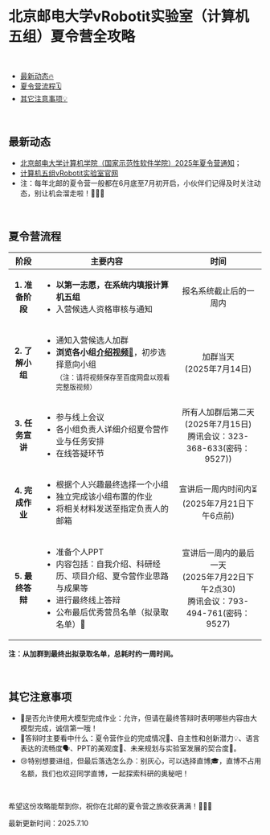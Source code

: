 # 北京邮电大学vRobotit实验室（计算机五组）夏令营全攻略

</br>

- [最新动态🔥](#最新动态)
- [夏令营流程🗓️](#夏令营流程)
- [其它注意事项💡](#其它注意事项)

</br>

## 最新动态
- [北京邮电大学计算机学院（国家示范性软件学院）2025年夏令营通知](https://yzb.bupt.edu.cn/info/1003/1229.htm)；
- [计算机五组vRobotit实验室官网](http://www.mrobotit.cn/)
- 注：每年北邮的夏令营一般都在6月底至7月初开启，小伙伴们记得及时关注动态，别让机会溜走啦！🏃‍♂️💨

</br>

## 夏令营流程

<table>
  <thead>
    <tr>
      <th style="text-align:center;">阶段</th>
      <th style="text-align:center;">主要内容</th>
      <th style="text-align:center;">时间</th>
    </tr>
  </thead>
  <tbody>
    <tr>
      <td style="text-align:center;"><strong>1. 准备阶段</strong></td>
      <td><ul><li><strong>以第一志愿，在系统内填报计算机五组</strong></li><li>入营候选人资格审核与通知</li></ul></td>
      <td style="text-align:center;">报名系统截止后的一周内</td>
    </tr>
    <tr>
      <td style="text-align:center;"><strong>2. 了解小组</strong></td>
      <td><ul><li>通知入营候选人加群</li><li><strong>浏览各小组<a href="https://pan.baidu.com/s/17brQZsxkizcqch2dcyIboQ?pwd=qw7e">介绍视频🎥</a></strong>，初步选择意向小组<br><sub>（注：请将视频保存至百度网盘以观看完整版视频）</sub></li></ul></td>
      <td style="text-align:center;">加群当天</br>(2025年7月14日)</td>
    </tr>
    <tr>
      <td style="text-align:center;"><strong>3. 任务宣讲</strong></td>
      <td><ul><li>参与线上会议</li><li>各小组负责人详细介绍夏令营作业与任务安排</li><li>在线答疑环节</li></ul></td>
      <td style="text-align:center;">所有人加群后第二天</br>(2025年7月15日)</br>腾讯会议：323-368-633(密码：9527))</td>
    </tr>
    <tr>
      <td style="text-align:center;"><strong>4. 完成作业</strong></td>
      <td><ul><li>根据个人兴趣最终选择一个小组</li><li>独立完成该小组布置的作业</li><li>将相关材料发送至指定负责人的邮箱</li></ul></td>
      <td style="text-align:center;">宣讲后一周内时间内⏳</br>(2025年7月21日下午6点前)</td>
    </tr>
    <tr>
      <td style="text-align:center;"><strong>5. 最终答辩</strong></td>
      <td><ul><li>准备个人PPT</li><li>内容包括：自我介绍、科研经历、项目介绍、夏令营作业思路与成果等</li><li>进行最终线上答辩</li><li>公布最后优秀营员名单（拟录取名单）🎉</li></ul></td>
      <td style="text-align:center;">宣讲后一周内的最后一天</br>(2025年7月22日下午2点30)</br>腾讯会议：793-494-761(密码：9527)</td>
    </tr>
  </tbody>
</table>

**注：从加群到最终出拟录取名单，总耗时约一周时间。**

</br>

## 其它注意事项
- 🤖是否允许使用大模型完成作业：允许，但请在最终答辩时表明哪些内容由大模型完成，诚信第一哦！
- 🎤答辩时主要看中什么：夏令营作业的完成情况📝、自主性和创新潜力💡、语言表达的流畅度🗣️、PPT的美观度🎨、未来规划与实验室发展的契合度🤝。
- 😢特别想要进组，但最后落选怎么办：别灰心，可以选择直博🎓，直博不占用名额，我们也欢迎同学直博，一起探索科研的奥秘吧！

</br>

希望这份攻略能帮到你，祝你在北邮的夏令营之旅收获满满！🎉🎉🎉

最新更新时间：2025.7.10
